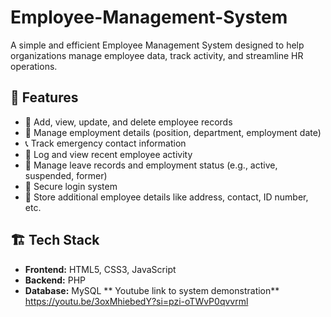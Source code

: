 # Employee-Management-System

A simple and efficient Employee Management System designed to help organizations manage employee data, track activity, and streamline HR operations.

## 🚀 Features

- 🧑 Add, view, update, and delete employee records
- 📜 Manage employment details (position, department, employment date)
- 📞 Track emergency contact information
- 📝 Log and view recent employee activity
- 📂 Manage leave records and employment status (e.g., active, suspended, former)
- 🔐 Secure login system
- 🧾 Store additional employee details like address, contact, ID number, etc.

## 🏗️ Tech Stack

- **Frontend:** HTML5, CSS3, JavaScript
- **Backend:** PHP
- **Database:** MySQL
**
Youtube link to system demonstration**
https://youtu.be/3oxMhiebedY?si=pzi-oTWvP0qvvrml
